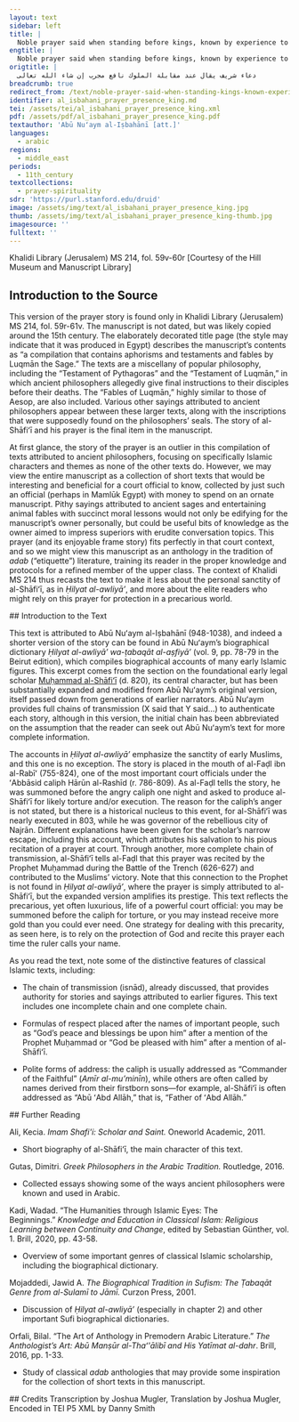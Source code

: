 ```yaml
---
layout: text
sidebar: left
title: |
  Noble prayer said when standing before kings, known by experience to be beneficial (God most high willing) | دعاء شريف يقال عند مقابلة الملوك نافع مجرب إن شاء الله تعالى
engtitle: |
  Noble prayer said when standing before kings, known by experience to be beneficial (God most high willing)
origtitle: |
  دعاء شريف يقال عند مقابلة الملوك نافع مجرب إن شاء الله تعالى
breadcrumb: true
redirect_from: /text/noble-prayer-said-when-standing-kings-known-experience-be-beneficial-god-most-high-willing
identifier: al_isbahani_prayer_presence_king.md
tei: /assets/tei/al_isbahani_prayer_presence_king.xml
pdf: /assets/pdf/al_isbahani_prayer_presence_king.pdf
textauthor: 'Abū Nuʻaym al-Iṣbahānī [att.]'
languages:
  - arabic
regions:
  - middle_east
periods:
  - 11th_century
textcollections:
  - prayer-spirituality
sdr: 'https://purl.stanford.edu/druid'
image: /assets/img/text/al_isbahani_prayer_presence_king.jpg
thumb: /assets/img/text/al_isbahani_prayer_presence_king-thumb.jpg
imagesource: ''
fulltext: ''
---
```

 Khalidi Library (Jerusalem) MS 214, fol. 59v-60r [Courtesy of the Hill Museum and Manuscript Library]

 
 
## Introduction to the Source 
<p>This version of the prayer story is found only in Khalidi Library (Jerusalem) MS 214, fol. 59r-61v. The manuscript is not dated, but was likely copied around the 15th century. The elaborately decorated title page (the style may indicate that it was produced in Egypt) describes the manuscript’s contents as “a compilation that contains aphorisms and testaments and fables by Luqmān the Sage.” The texts are a miscellany of popular philosophy, including the “Testament of Pythagoras” and the “Testament of Luqmān,” in which ancient philosophers allegedly give final instructions to their disciples before their deaths. The “Fables of Luqmān,” highly similar to those of Aesop, are also included. Various other sayings attributed to ancient philosophers appear between these larger texts, along with the inscriptions that were supposedly found on the philosophers’ seals. The story of al-Shāfiʻī and his prayer is the final item in the manuscript.</p> <p>At first glance, the story of the prayer is an outlier in this compilation of texts attributed to ancient philosophers, focusing on specifically Islamic characters and themes as none of the other texts do. However, we may view the entire manuscript as a collection of short texts that would be interesting and beneficial for a court official to know, collected by just such an official (perhaps in Mamlūk Egypt) with money to spend on an ornate manuscript. Pithy sayings attributed to ancient sages and entertaining animal fables with succinct moral lessons would not only be edifying for the manuscript’s owner personally, but could be useful bits of knowledge as the owner aimed to impress superiors with erudite conversation topics. This prayer (and its enjoyable frame story) fits perfectly in that court context, and so we might view this manuscript as an anthology in the tradition of <em>adab</em> (“etiquette”) literature, training its reader in the proper knowledge and protocols for a refined member of the upper class. The context of Khalidi MS 214 thus recasts the text to make it less about the personal sanctity of al-Shāfiʻī, as in <em>Ḥilyat al-awliyāʼ</em>, and more about the elite readers who might rely on this prayer for protection in a precarious world.</p>
## Introduction to the Text 
<p>This text is attributed to Abū Nuʻaym al-Iṣbahānī (948-1038), and indeed a shorter version of the story can be found in Abū Nuʻaym’s biographical dictionary <em>Ḥilyat al-awliyāʼ wa-ṭabaqāt al-aṣfiyāʼ</em> (vol. 9, pp. 78-79 in the Beirut edition), which compiles biographical accounts of many early Islamic figures. This excerpt comes from the section on the foundational early legal scholar <a href="https://sourcebook.stanford.edu/author/mu%E1%B8%A5ammad-ibn-idr%C4%ABs-al-sh%C4%81fi%CA%BF%C4%AB">Muḥammad al-Shāfiʻī</a> (d. 820), its central character, but has been substantially expanded and modified from Abū Nuʻaym’s original version, itself passed down from generations of earlier narrators. Abū Nuʻaym provides full chains of transmission (X said that Y said…) to authenticate each story, although in this version, the initial chain has been abbreviated on the assumption that the reader can seek out Abū Nuʻaym’s text for more complete information.</p> <p>The accounts in <em>Ḥilyat al-awliyāʼ</em> emphasize the sanctity of early Muslims, and this one is no exception. The story is placed in the mouth of al-Faḍl ibn al-Rabīʻ (755-824), one of the most important court officials under the ʻAbbāsid caliph Hārūn al-Rashīd (r. 786-809). As al-Faḍl tells the story, he was summoned before the angry caliph one night and asked to produce al-Shāfiʻī for likely torture and/or execution. The reason for the caliph’s anger is not stated, but there is a historical nucleus to this event, for al-Shāfiʻī was nearly executed in 803, while he was governor of the rebellious city of Najrān. Different explanations have been given for the scholar’s narrow escape, including this account, which attributes his salvation to his pious recitation of a prayer at court. Through another, more complete chain of transmission, al-Shāfiʻī tells al-Faḍl that this prayer was recited by the Prophet Muḥammad during the Battle of the Trench (626-627) and contributed to the Muslims’ victory. Note that this connection to the Prophet is not found in <em>Ḥilyat al-awliyāʼ</em>, where the prayer is simply attributed to al-Shāfiʻī, but the expanded version amplifies its prestige. This text reflects the precarious, yet often luxurious, life of a powerful court official: you may be summoned before the caliph for torture, or you may instead receive more gold than you could ever need. One strategy for dealing with this precarity, as seen here, is to rely on the protection of God and recite this prayer each time the ruler calls your name.</p> <p dir="ltr" id="docs-internal-guid-63ebc007-7fff-e4e8-d991-6ac87a1509b3">As you read the text, note some of the distinctive features of classical Islamic texts, including:</p> <ul> <li dir="ltr"> <p dir="ltr" role="presentation">The chain of transmission (isnād), already discussed, that provides authority for stories and sayings attributed to earlier figures. This text includes one incomplete chain and one complete chain.</p> </li> <li dir="ltr"> <p dir="ltr" role="presentation">Formulas of respect placed after the names of important people, such as “God’s peace and blessings be upon him” after a mention of the Prophet Muḥammad or “God be pleased with him” after a mention of al-Shāfiʻī.</p> </li> <li dir="ltr"> <p dir="ltr" role="presentation">Polite forms of address: the caliph is usually addressed as “Commander of the Faithful” (<em>Amīr al-muʼminīn</em>), while others are often called by names derived from their firstborn sons—for example, al-Shāfiʻī is often addressed as “Abū ʻAbd Allāh,” that is, “Father of ʻAbd Allāh.”</p> </li> </ul>
## Further Reading 
<p>Ali, Kecia. <em>Imam Shafi'i: Scholar and Saint.</em> Oneworld Academic, 2011.</p> <ul> <li>Short biography of al-Shāfiʻī, the main character of this text.</li> </ul> <p>Gutas, Dimitri. <em>Greek Philosophers in the Arabic Tradition.</em> Routledge, 2016.</p> <ul> <li>Collected essays showing some of the ways ancient philosophers were known and used in Arabic.</li> </ul> <p>Kadi, Wadad. “The Humanities through Islamic Eyes: The Beginnings.” <em>Knowledge and Education in Classical Islam: Religious Learning between Continuity and Change</em>, edited by Sebastian Günther, vol. 1. Brill, 2020, pp. 43-58.</p> <ul> <li>Overview of some important genres of classical Islamic scholarship, including the biographical dictionary.</li> </ul> <p>Mojaddedi, Jawid A. <em>The Biographical Tradition in Sufism: The Ṭabaqāt Genre from al-Sulamī to Jāmī.</em> Curzon Press, 2001.</p> <ul> <li>Discussion of<em> Ḥilyat al-awliyāʼ</em> (especially in chapter 2) and other important Sufi biographical dictionaries.</li> </ul> <p>Orfali, Bilal. “The Art of Anthology in Premodern Arabic Literature.” <em>The Anthologist’s Art: Abū Manṣūr al-Thaʻ'ālibī and His Yatīmat al-dahr</em>. Brill, 2016, pp. 1-33.</p> <ul> <li>Study of classical <em>adab</em> anthologies that may provide some inspiration for the collection of short texts in this manuscript.</li> </ul>
## Credits
Transcription by Joshua Mugler, Translation by Joshua Mugler, Encoded in TEI P5 XML by Danny Smith

